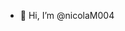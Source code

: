 - 👋 Hi, I’m @nicolaM004


<!---
nicolaM004/nicolaM004 is a ✨ special ✨ repository because its `README.md` (this file) appears on your GitHub profile.
You can click the Preview link to take a look at your changes.
--->
